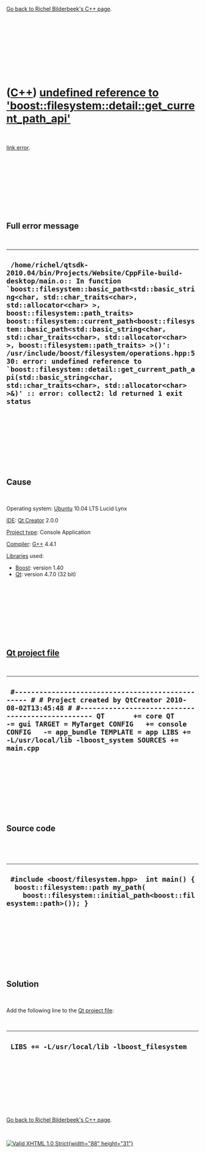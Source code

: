

[Go back to Richel Bilderbeek's C++ page](Cpp.htm).

 

 

 

 

 

([C++](Cpp.htm)) [undefined reference to 'boost::filesystem::detail::get\_current\_path\_api'](CppLinkErrorUndefinedReferenceToBoostFilesystemDetailGet_current_path_api.htm)
=============================================================================================================================================================================

 

[link error](CppLinkError.htm).

 

 

 

 

 

Full error message
------------------

 

  -------------------------------------------------------------------------------------------------------------------------------------------------------------------------------------------------------------------------------------------------------------------------------------------------------------------------------------------------------------------------------------------------------------------------------------------------------------------------------------------------------------------------------------------------------------------------------------------------------------------------------------------------------------------------------
  ``  /home/richel/qtsdk-2010.04/bin/Projects/Website/CppFile-build-desktop/main.o:: In function `boost::filesystem::basic_path<std::basic_string<char, std::char_traits<char>, std::allocator<char> >, boost::filesystem::path_traits> boost::filesystem::current_path<boost::filesystem::basic_path<std::basic_string<char, std::char_traits<char>, std::allocator<char> >, boost::filesystem::path_traits> >()': /usr/include/boost/filesystem/operations.hpp:530: error: undefined reference to `boost::filesystem::detail::get_current_path_api(std::basic_string<char, std::char_traits<char>, std::allocator<char> >&)' :: error: collect2: ld returned 1 exit status ``
  -------------------------------------------------------------------------------------------------------------------------------------------------------------------------------------------------------------------------------------------------------------------------------------------------------------------------------------------------------------------------------------------------------------------------------------------------------------------------------------------------------------------------------------------------------------------------------------------------------------------------------------------------------------------------------

 

 

 

 

 

Cause
-----

 

Operating system: [Ubuntu](http://www.ubuntu.com) 10.04 LTS Lucid Lynx

[IDE](CppIde.htm): [Qt Creator](CppQtCreator.htm) 2.0.0

[Project type](CppQtProjectType.htm): Console Application

[Compiler](CppCompiler.htm): [G++](CppGpp.htm) 4.4.1

[Libraries](CppLibrary.htm) used:

-   [Boost](CppBoost.htm): version 1.40
-   [Qt](CppQt.htm): version 4.7.0 (32 bit)

 

 

 

 

 

[Qt project file](CppQtProjectFile.htm)
---------------------------------------

 

  ------------------------------------------------------------------------------------------------------------------------------------------------------------------------------------------------------------------------------------------------------------------------------------------------------------------------------------------
  ` #------------------------------------------------- # # Project created by QtCreator 2010-08-02T13:45:48 # #------------------------------------------------- QT       += core QT       -= gui TARGET = MyTarget CONFIG   += console CONFIG   -= app_bundle TEMPLATE = app LIBS += -L/usr/local/lib -lboost_system SOURCES += main.cpp`
  ------------------------------------------------------------------------------------------------------------------------------------------------------------------------------------------------------------------------------------------------------------------------------------------------------------------------------------------

 

 

 

 

 

Source code
-----------

 

 

  --------------------------------------------------------------------------------------------------------------------------------------------------------
  ` #include <boost/filesystem.hpp>  int main() {   boost::filesystem::path my_path(     boost::filesystem::initial_path<boost::filesystem::path>()); }`
  --------------------------------------------------------------------------------------------------------------------------------------------------------

 

 

 

 

 

Solution
--------

 

Add the following line to the [Qt project file](CppQtProjectFile.htm):

 

  ------------------------------------------------
  ` LIBS += -L/usr/local/lib -lboost_filesystem`
  ------------------------------------------------

 

 

 

 

 

[Go back to Richel Bilderbeek's C++ page](Cpp.htm).



 

[![Valid XHTML 1.0 Strict](valid-xhtml10.png){width="88"
height="31"}](http://validator.w3.org/check?uri=referer)
